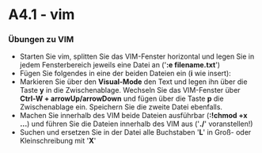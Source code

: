 # A4.1 - vim

### Übungen zu VIM

* Starten Sie vim, splitten Sie das VIM-Fenster horizontal und legen Sie in jedem Fensterbereich jeweils eine Datei an \('**:e filename.txt**'\)
* Fügen Sie folgendes in eine der beiden Dateien ein \(**i** wie insert\):
* Markieren Sie über den **Visual-Mode** den Text und legen ihn über die Taste **y** in die Zwischenablage. Wechseln Sie das VIM-Fenster über **Ctrl-W + arrowUp/arrowDown** und fügen über die Taste **p** die Zwischenablage ein. Speichern Sie die zweite Datei ebenfalls.
* Machen Sie innerhalb des VIM beide Dateien ausführbar \(**:!chmod +x ...**\) und führen Sie die Dateien innerhalb des VIM aus \('**./**' voranstellen!\)
* Suchen und ersetzen Sie in der Datei alle Buchstaben '**L**' in Groß- oder Kleinschreibung mit '**X**'

